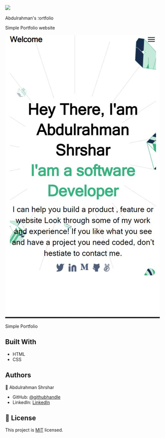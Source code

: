 ![](https://img.shields.io/badge/Microverse-blueviolet)

Abdulrahman's ؛ortfolio

Simple Portfolio website

![screenshot](images/my-portfolio.png)

Simple Portfolio

## Built With

- HTML
- CSS

## Authors

👤 Abdulrahman Shrshar

- GitHub: [@githubhandle](https://github.com/abdulrahmanshr75)
- LinkedIn: [LinkedIn](https://www.linkedin.com/in/abdulrahman-shrshar-721144161/)

## 📝 License

This project is [MIT](./MIT.md) licensed.
